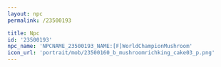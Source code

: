 ```yaml
---
layout: npc
permalink: /23500193

title: Npc
id: '23500193'
npc_name: 'NPCNAME_23500193_NAME:[F]WorldChampionMushroom'
icon_url: 'portrait/mob/23500160_b_mushroomrichking_cake03_p.png'
---
```

